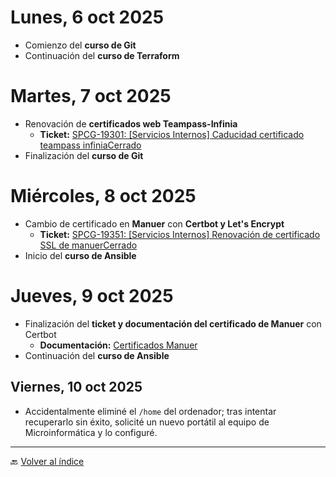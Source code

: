 # Lunes, 6 oct 2025
- Comienzo del **curso de Git**
- Continuación del **curso de Terraform**
# Martes, 7 oct 2025
- Renovación de **certificados web Teampass-Infinia**
    - **Ticket:** [SPCG-19301: [Servicios Internos] Caducidad certificado teampass infiniaCerrado](https://paradigma.atlassian.net/browse/SPCG-19301)
- Finalización del **curso de Git**
# Miércoles, 8 oct 2025
- Cambio de certificado en **Manuer** con **Certbot y Let's Encrypt**
    - **Ticket:** [SPCG-19351: [Servicios Internos] Renovación de certificado SSL de manuerCerrado](https://paradigma.atlassian.net/browse/SPCG-19351)
- Inicio del **curso de Ansible**
# Jueves, 9 oct 2025
- Finalización del **ticket y documentación del certificado de Manuer** con Certbot
    - **Documentación:** [Certificados Manuer](https://paradigma.atlassian.net/wiki/spaces/SIS/pages/4650401836)
- Continuación del **curso de Ansible**
## Viernes, 10 oct 2025
- Accidentalmente eliminé el `/home` del ordenador; tras intentar recuperarlo sin éxito, solicité un nuevo portátil al equipo de Microinformática y lo configuré.

---

🔙 [Volver al índice](https://paradigma.atlassian.net/wiki/spaces/SPCG/pages/5776769065 "https://paradigma.atlassian.net/wiki/spaces/SPCG/pages/5776769065")
